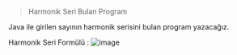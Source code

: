

> Harmonik Seri Bulan Program

Java ile girilen sayının harmonik serisini bulan program yazacağız.

Harmonik Seri Formülü :
![image](https://user-images.githubusercontent.com/49093196/122403804-521b7d80-cf87-11eb-98f5-926266854237.png)
